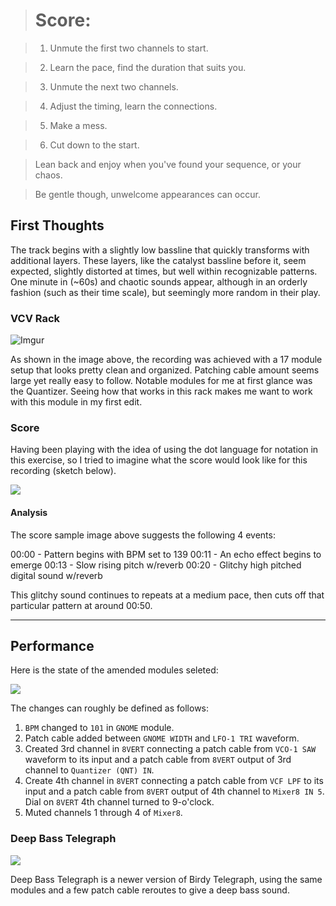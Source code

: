 ># Score:

>1. Unmute the first two channels to start.

>2. Learn the pace, find the duration that suits you.

>3. Unmute the next two channels.

>4. Adjust the timing, learn the connections.

>5. Make a mess.

>6. Cut down to the start.

>Lean back and enjoy when you've found your sequence, or your chaos.

>Be gentle though, unwelcome appearances can occur.


## First Thoughts

The track begins with a slightly low bassline that quickly transforms with additional layers.  These layers, like the catalyst bassline before it, seem expected, slightly distorted at times, but well within recognizable patterns.  One minute in (~60s) and chaotic sounds appear, although in an orderly fashion (such as their time scale), but seemingly more random in their play.

### VCV Rack

![Imgur](https://i.imgur.com/KJp0kVZ.png)

As shown in the image above, the recording was achieved with a 17 module setup that looks pretty clean and organized.  Patching cable amount seems large yet really easy to follow.  Notable modules for me at first glance was the Quantizer. Seeing how that works in this rack makes me want to work with this module in my first edit.

### Score

Having been playing with the idea of using the dot language for notation in this exercise, so I tried to imagine what the score would look like for this recording (sketch below).


![](https://i.imgur.com/2icic2r.png)


#### Analysis

The score sample image above suggests the following 4 events:

00:00 - Pattern begins with BPM set to 139
00:11 - An echo effect begins to emerge
00:13 - Slow rising pitch w/reverb
00:20 - Glitchy high pitched digital sound w/reverb

This glitchy sound continues to repeats at a medium pace, then cuts off that particular pattern at around 00:50.

---

## Performance

Here is the state of the amended modules seleted:

![](https://i.imgur.com/0eFzkGQ.png)

The changes can roughly be defined as follows:

1. `BPM` changed to `101` in `GNOME` module.
2. Patch cable added between `GNOME WIDTH` and `LFO-1 TRI` waveform.
3. Created 3rd channel in `8VERT` connecting a patch cable from `VCO-1 SAW` waveform to its input and a patch cable from `8VERT` output of 3rd channel to `Quantizer (QNT) IN`.
4. Create 4th channel in `8VERT` connecting a patch cable from `VCF LPF` to its input and a patch cable from `8VERT` output of 4th channel to `Mixer8 IN 5`.  Dial on `8VERT` 4th channel turned to 9-o'clock.
5. Muted channels 1 through 4 of `Mixer8`.

### Deep Bass Telegraph

![](https://i.imgur.com/oF1kA3u.png)

Deep Bass Telegraph is a newer version of Birdy Telegraph, using the same modules and a few patch cable reroutes to give a deep bass sound.
